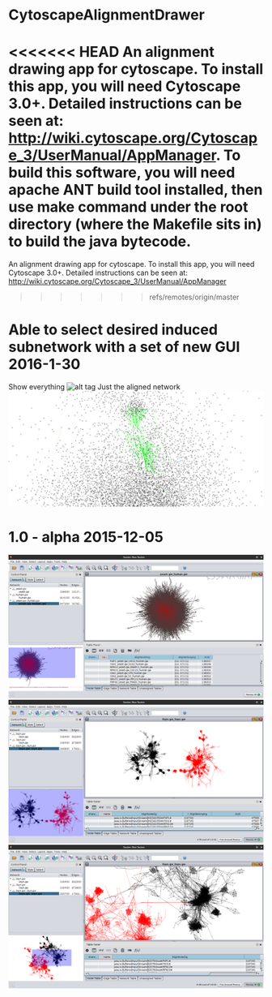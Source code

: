 # CytoscapeAlignmentDrawer
<<<<<<< HEAD
An alignment drawing app for cytoscape. To install this app, you will need Cytoscape 3.0+. Detailed instructions can be seen at: http://wiki.cytoscape.org/Cytoscape_3/UserManual/AppManager. To build this software, you will need apache ANT build tool installed, then use make command under the root directory (where the Makefile sits in) to build the java bytecode.
=======
An alignment drawing app for cytoscape. To install this app, you will need Cytoscape 3.0+. Detailed instructions can be seen at: http://wiki.cytoscape.org/Cytoscape_3/UserManual/AppManager
>>>>>>> refs/remotes/origin/master

# Able to select desired induced subnetwork with a set of new GUI 2016-1-30
Show everything
![alt tag](screenshots/200-overall.png)
Just the aligned network
![alt tag](screenshots/200-aligned-only.png)

# 1.0 - alpha 2015-12-05
![alt tag](screenshots/yeast-human-result.png)
![alt tag](screenshots/syth0-syth5-no-match.png)
![alt tag](screenshots/syth0-syth5-one-match.png)

